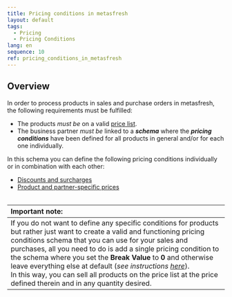 ```yaml
---
title: Pricing conditions in metasfresh
layout: default
tags:
  - Pricing
  - Pricing Conditions
lang: en
sequence: 10
ref: pricing_conditions_in_metasfresh
---
```


## Overview
In order to process products in sales and purchase orders in metasfresh, the following requirements must be fulfilled:

- The products *must be* on a valid [price list](Add_products_to_price-list).
- The business partner *must be* linked to a ***schema*** where the ***pricing conditions*** have been defined for all products in general and/or for each one individually.

In this schema you can define the following pricing conditions individually or in combination with each other:

- [Discounts and surcharges](Discount_types_in_metasfresh)
- [Product and partner-specific prices](Product_and_partner-specific_prices)
<br><br>

| **Important note:** |
| :- |
| If you do not want to define any specific conditions for products but rather just want to create a valid and functioning pricing conditions schema that you can use for your sales and purchases, all you need to do is add a single pricing condition to the schema where you set the **Break Value** to **0** and otherwise leave everything else at default (*see instructions [here](Create_discount_schema)*).<br> In this way, you can sell all products on the price list at the price defined therein and in any quantity desired. |
